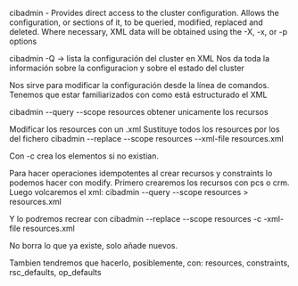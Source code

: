 cibadmin - 	Provides direct access to the cluster configuration.
		Allows the configuration, or sections of it, to be queried, modified, replaced and deleted.
		Where necessary, XML data will be obtained using the -X, -x, or -p options


cibadmin -Q -> 	lista la configuración del cluster en XML
		Nos da toda la información sobre la configuracion y sobre el estado del cluster

Nos sirve para modificar la configuración desde la línea de comandos.
Tenemos que estar familiarizados con como está estructurado el XML


cibadmin --query --scope resources
  obtener unicamente los recursos

Modificar los resources con un .xml
Sustituye todos los resources por los del fichero
cibadmin --replace --scope resources --xml-file resources.xml

Con -c crea los elementos si no existian.

Para hacer operaciones idempotentes al crear recursos y constraints lo podemos hacer con modify.
Primero crearemos los recursos con pcs o crm.
Luego volcaremos el xml:
cibadmin --query --scope resources > resources.xml

Y lo podremos recrear con
cibadmin --replace --scope resources -c -xml-file resources.xml

No borra lo que ya existe, solo añade nuevos.

Tambien tendremos que hacerlo, posiblemente, con:
resources, constraints, rsc_defaults, op_defaults
